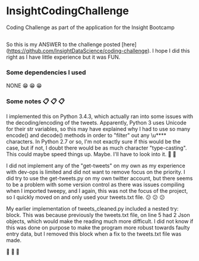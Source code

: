 # InsightCodingChallenge
Coding Challenge as part of the application for the Insight Bootcamp

##
So this is my ANSWER to the challenge posted [here] (https://github.com/InsightDataScience/coding-challenge).
I hope I did this right as I have little experience but it was FUN. 

### Some dependencies I used
NONE :grin: :grin: :grin:

### Some notes :clipboard: :clipboard: :clipboard:
I implemented this on Python 3.4.3, which actually ran into some issues with the decoding/encoding of the tweets. Apparently, Python 3 uses Unicode for their str variables, so this may have explained why I had to use so many encode() and decode() methods in order to "filter" out any \u**** characters. In Python 2.7 or so, I'm not exactly sure if this would be the case, but if not, I doubt there would be as much character "type-casting". This could maybe speed things up. Maybe. I'll have to look into it. :racehorse: :dash:

I did not implement any of the "get-tweets" on my own as my experience with dev-ops is limited and did not want to remove focus on the priority. I did try to use the get-tweets.py on my own twitter account, but there seems to be a problem with some version control as there was issues compiling when I imported tweepy, and I again, this was not the focus of the project, so I quickly moved on and only used your tweets.txt file. :confused: :confused: :confused:

My earlier implementation of tweets_cleaned.py included a nested try: block. This was because previously the tweets.txt file, on line 5 had 2 Json objects, which would make the reading much more difficult. I did not know if this was done on purpose to make the program more robust towards faulty entry data, but I removed this block when a fix to the tweets.txt file was made. 

:moyai: :moyai: :moyai:
